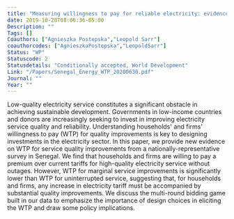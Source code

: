 ```yaml
---
title: "Measuring willingness to pay for reliable electricity: evidence from Senegal"
date: 2019-10-28T08:06:36-05:00
Description: ""
Tags: []
Coauthors: ["Agnieszka Postepska","Leopold Sarr"]
coauthorcodes: ["AgnieszkaPostepska","LeopoldSarr"]
Status: "WP"
Statuscode: 2
Statusdetails: "Conditionally accepted, World Development"
Link: "/Papers/Senegal_Energy_WTP_20200630.pdf"
Journal: ""
Year: ""
---
```


Low-quality electricity service constitutes a significant obstacle in achieving sustainable development. Governments in low-income countries and donors are increasingly seeking to invest in improving electricity service quality and reliability. Understanding households' and firms' willingness to pay (WTP) for quality improvements is key to designing investments in the electricity sector. In this paper, we provide new evidence on WTP for service quality improvements from a nationally-representative survey in Senegal. We find that households and firms are willing to pay a premium over current tariffs for high-quality electricity service without outages. However, WTP for marginal service improvements is significantly lower than WTP for uninterrupted service, suggesting that, for households and firms, any increase in electricity tariff must be accompanied by substantial quality improvements. We discuss the multi-round bidding game built in our data to emphasize the importance of design choices in eliciting the WTP and draw some policy implications.